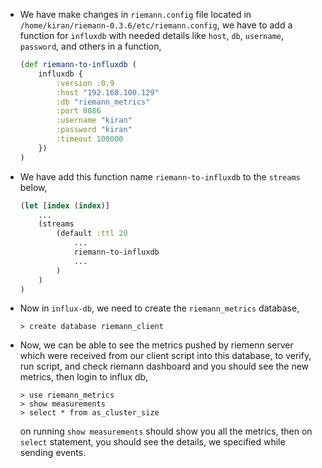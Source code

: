 * We have make changes in `riemann.config` file located in `/home/kiran/riemann-0.3.6/etc/riemann.config`, we have to add a function for `influxdb` with needed details like `host`, `db`, `username`, `password`, and others in a function,

    ```clj
    (def riemann-to-influxdb (
        influxdb {
            :version :0.9
            :host "192.168.100.129"
            :db "riemann_metrics"
            :port 8086
            :username "kiran"
            :password "kiran"
            :timeout 100000
        })
    )
    ```

* We have add this function name `riemann-to-influxdb` to the `streams` below,
    ```clj
    (let [index (index)]
        ...
        (streams
            (default :ttl 20
                ...
                riemann-to-influxdb
                ...
            )
        )
    )
    ```

* Now in `influx-db`, we need to create the `riemann_metrics` database,
    ```
    > create database riemann_client
    ```

* Now, we can be able to see the metrics pushed by riemenn server which were received from our client script into this database, to verify, run script, and check riemann dashboard and you should see the new metrics, then login to influx db,
    ```
    > use riemann_metrics
    > show measurements
    > select * from as_cluster_size
    ```
    on running `show measurements` should show you all the metrics, then on `select` statement, you should see the details, we specified while sending events.